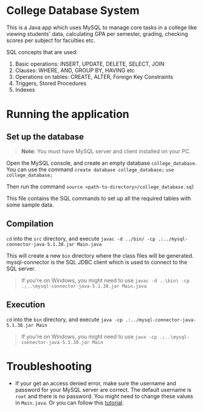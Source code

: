 # College Database System

This is a Java app which uses MySQL to manage core tasks in a college like viewing students' data, calculating GPA per semester, grading, checking scores per subject for faculties etc.

SQL concepts that are used:
1. Basic operations: INSERT, UPDATE, DELETE, SELECT, JOIN
2. Clauses: WHERE, AND, GROUP BY, HAVING etc
3. Operations on tables: CREATE, ALTER, Foreign Key Constraints
4. Triggers, Stored Procedures
5. Indexes


# Running the application

## Set up the database

> **Note:** You must have MySQL server and client installed on your PC.

Open the MySQL console, and create an empty database `college_database`. You can use the command
`create database college_database;`
`use college_database;`

Then run the command `source <path-to-directory>/college_database.sql`

This file contains the SQL commands to set up all the required tables with some sample data.

## Compilation

`cd`  into the `src` directory, and execute
`javac -d ../bin/ -cp .:../mysql-connector-java-5.1.38.jar Main.java`

This will create a new `bin` directory where the class files will be generated. mysql-connector is the SQL JDBC client which is used to connect to the SQL server.

> If you're on Windows, you might need to use
> `javac -d ..\bin\ -cp .;..\mysql-connector-java-5.1.38.jar Main.java`

## Execution

`cd`  into the `bin` directory, and execute
`java -cp .:../mysql-connector-java-5.1.38.jar Main`

> If you're on Windows, you might need to use
> `java -cp .;..\mysql-connector-java-5.1.38.jar Main`


# Troubleshooting

- If your get an access denied error, make sure the username and password for your MySQL server are correct. The default username is `root` and there is no password. You might need to change these values in `Main.java`. Or you can follow this [tutorial](https://medium.com/@chiragpatel_52497/solved-error-access-denied-for-user-root-localhost-of-mysql-programming-school-6e3611838d06).
